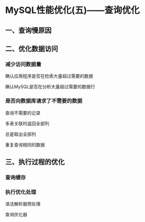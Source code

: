 # MySQL性能优化(五)——查询优化

## 一、查询慢原因





## 二、优化数据访问

### 减少访问数据量

确认应用程序是否在检索大量超过需要的数据

确认MySQL是否在分析大量超过需要的数据行



### 是否向数据库请求了不需要的数据

查询不需要的记录

多表关联时返回全部列

总是取出全部列

重复查询相同的数据



## 三、执行过程的优化

### 查询缓存



### 执行优化处理

语法解析器预处理



查询优化器